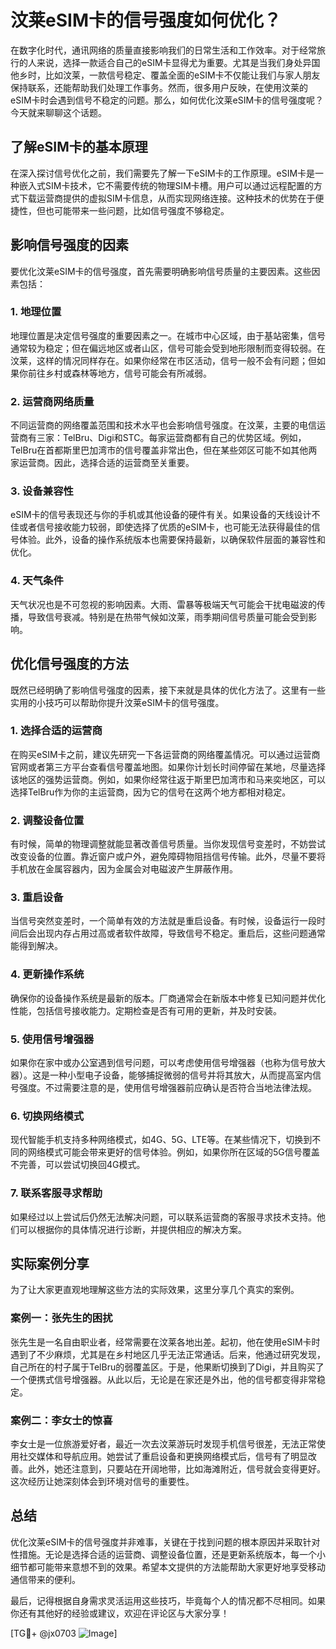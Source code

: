 # 汶莱eSIM卡的信号强度如何优化？

在数字化时代，通讯网络的质量直接影响我们的日常生活和工作效率。对于经常旅行的人来说，选择一款适合自己的eSIM卡显得尤为重要。尤其是当我们身处异国他乡时，比如汶莱，一款信号稳定、覆盖全面的eSIM卡不仅能让我们与家人朋友保持联系，还能帮助我们处理工作事务。然而，很多用户反映，在使用汶莱的eSIM卡时会遇到信号不稳定的问题。那么，如何优化汶莱eSIM卡的信号强度呢？今天就来聊聊这个话题。

## 了解eSIM卡的基本原理

在深入探讨信号优化之前，我们需要先了解一下eSIM卡的工作原理。eSIM卡是一种嵌入式SIM卡技术，它不需要传统的物理SIM卡槽。用户可以通过远程配置的方式下载运营商提供的虚拟SIM卡信息，从而实现网络连接。这种技术的优势在于便捷性，但也可能带来一些问题，比如信号强度不够稳定。

## 影响信号强度的因素

要优化汶莱eSIM卡的信号强度，首先需要明确影响信号质量的主要因素。这些因素包括：

### 1. **地理位置**
   地理位置是决定信号强度的重要因素之一。在城市中心区域，由于基站密集，信号通常较为稳定；但在偏远地区或者山区，信号可能会受到地形限制而变得较弱。在汶莱，这样的情况同样存在。如果你经常在市区活动，信号一般不会有问题；但如果你前往乡村或森林等地方，信号可能会有所减弱。

### 2. **运营商网络质量**
   不同运营商的网络覆盖范围和技术水平也会影响信号强度。在汶莱，主要的电信运营商有三家：TelBru、Digi和STC。每家运营商都有自己的优势区域。例如，TelBru在首都斯里巴加湾市的信号覆盖非常出色，但在某些郊区可能不如其他两家运营商。因此，选择合适的运营商至关重要。

### 3. **设备兼容性**
   eSIM卡的信号表现还与你的手机或其他设备的硬件有关。如果设备的天线设计不佳或者信号接收能力较弱，即使选择了优质的eSIM卡，也可能无法获得最佳的信号体验。此外，设备的操作系统版本也需要保持最新，以确保软件层面的兼容性和优化。

### 4. **天气条件**
   天气状况也是不可忽视的影响因素。大雨、雷暴等极端天气可能会干扰电磁波的传播，导致信号衰减。特别是在热带气候如汶莱，雨季期间信号质量可能会受到影响。

## 优化信号强度的方法

既然已经明确了影响信号强度的因素，接下来就是具体的优化方法了。这里有一些实用的小技巧可以帮助你提升汶莱eSIM卡的信号强度。

### 1. **选择合适的运营商**
   在购买eSIM卡之前，建议先研究一下各运营商的网络覆盖情况。可以通过运营商官网或者第三方平台查看信号覆盖地图。如果你计划长时间停留在某地，尽量选择该地区的强势运营商。例如，如果你经常往返于斯里巴加湾市和马来奕地区，可以选择TelBru作为你的主运营商，因为它的信号在这两个地方都相对稳定。

### 2. **调整设备位置**
   有时候，简单的物理调整就能显著改善信号质量。当你发现信号变差时，不妨尝试改变设备的位置。靠近窗户或户外，避免障碍物阻挡信号传输。此外，尽量不要将手机放在金属容器内，因为金属会对电磁波产生屏蔽作用。

### 3. **重启设备**
   当信号突然变差时，一个简单有效的方法就是重启设备。有时候，设备运行一段时间后会出现内存占用过高或者软件故障，导致信号不稳定。重启后，这些问题通常能得到解决。

### 4. **更新操作系统**
   确保你的设备操作系统是最新的版本。厂商通常会在新版本中修复已知问题并优化性能，包括信号接收能力。定期检查是否有可用的更新，并及时安装。

### 5. **使用信号增强器**
   如果你在家中或办公室遇到信号问题，可以考虑使用信号增强器（也称为信号放大器）。这是一种小型电子设备，能够捕捉微弱的信号并将其放大，从而提高室内信号强度。不过需要注意的是，使用信号增强器前应确认是否符合当地法律法规。

### 6. **切换网络模式**
   现代智能手机支持多种网络模式，如4G、5G、LTE等。在某些情况下，切换到不同的网络模式可能会带来更好的信号体验。例如，如果你所在区域的5G信号覆盖不完善，可以尝试切换回4G模式。

### 7. **联系客服寻求帮助**
   如果经过以上尝试后仍然无法解决问题，可以联系运营商的客服寻求技术支持。他们可以根据你的具体情况进行诊断，并提供相应的解决方案。

## 实际案例分享

为了让大家更直观地理解这些方法的实际效果，这里分享几个真实的案例。

### 案例一：张先生的困扰
张先生是一名自由职业者，经常需要在汶莱各地出差。起初，他在使用eSIM卡时遇到了不少麻烦，尤其是在乡村地区几乎无法正常通话。后来，他通过研究发现，自己所在的村子属于TelBru的弱覆盖区。于是，他果断切换到了Digi，并且购买了一个便携式信号增强器。从此以后，无论是在家还是外出，他的信号都变得非常稳定。

### 案例二：李女士的惊喜
李女士是一位旅游爱好者，最近一次去汶莱游玩时发现手机信号很差，无法正常使用社交媒体和导航应用。她尝试了重启设备和更换网络模式后，信号有了明显改善。此外，她还注意到，只要站在开阔地带，比如海滩附近，信号就会变得更好。这次经历让她深刻体会到环境对信号的重要性。

## 总结

优化汶莱eSIM卡的信号强度并非难事，关键在于找到问题的根本原因并采取针对性措施。无论是选择合适的运营商、调整设备位置，还是更新系统版本，每一个小细节都可能带来意想不到的效果。希望本文提供的方法能帮助大家更好地享受移动通信带来的便利。

最后，记得根据自身需求灵活运用这些技巧，毕竟每个人的情况都不尽相同。如果你还有其他好的经验或建议，欢迎在评论区与大家分享！

[TG💪+ @jx0703 ![Image](https://github.com/user-attachments/assets/dbca1d08-cadb-493c-b0ec-ad6f7a83f270)]